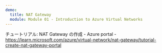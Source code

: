```yaml
---
demo:
  title: NAT Gateway
  module: Module 01 - Introduction to Azure Virtual Networks
---
```

チュートリアル: NAT Gateway の作成 - Azure portal - https://learn.microsoft.com/azure/virtual-network/nat-gateway/tutorial-create-nat-gateway-portal

